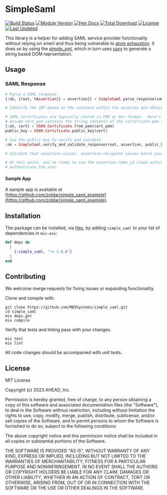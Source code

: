 # SimpleSaml

[![Build Status](https://github.com/MBXSystems/simple_saml/workflows/CI/badge.svg)](https://github.com/MBXSystems/simple_saml/actions)
[![Module Version](https://img.shields.io/hexpm/v/simple_saml.svg)](https://hex.pm/packages/simple_saml)
[![Hex Docs](https://img.shields.io/badge/hex-docs-lightgreen.svg)](https://hexdocs.pm/simple_saml/)
[![Total Download](https://img.shields.io/hexpm/dt/simple_saml.svg)](https://hex.pm/packages/simple_saml)
[![License](https://img.shields.io/hexpm/l/simple_saml.svg)](https://github.com/MBXSystems/simple_saml/blob/master/LICENSE)
[![Last Updated](https://img.shields.io/github/last-commit/MBXSystems/simple_saml.svg)](https://github.com/MBXSystems/simple_saml/commits/master)

This library is a helper for adding SAML service provider functionality without relying on xmerl and thus being vulnerable to [atom exhaustion](https://erlef.github.io/security-wg/secure_coding_and_deployment_hardening/xmerl.html). It does so by using the [simple_xml](https://hex.pm/packages/simple_xml), which in turn uses [saxy](https://hex.pm/packages/saxy) to generate a string based DOM reprsentation.

## Usage

### SAML Response

```elixir
# Parse a SAML response.
{:ok, {root, %Assertion{} = assertion}} = SimpleSaml.parse_response(saml_response)

# Identify the IDP based on the audience within the asserion and obtain the associated parameters: issuer (e.g. "http://www.okta.com/exka5ha6bknY6Okd85d7"), audience (i.e. a fix string your application provided to the IDP), and the SAML certificate of the IDP

# SAML certificates are typically stored in PEM or Der format.  Here's an example of how to obtain the public key using the X509 library:
# Assume cert_pem contains the string contents of the certificate pem file
{:ok, cert} = X509.Certificate.from_pem(cert_pem)
public_key = X509.Certificate.public_key(cert)

# Use the public key to verify and validate
:ok = SimpleSaml.verify_and_validate_response(root, assertion, public_key)

# Validate that assertion.issuer, assertion.recipient values match your expected values for the IDP

# At this point, you're ready to use the assertion.name_id claim within your application to
# authenticate the user.
```

#### Sample App

A sample app is available at [https://github.com/zoldar/simple_saml_example](https://github.com/zoldar/simple_saml_example).

## Installation

The package can be installed, via [Hex](https://hex.pm/packages/simple_saml), by adding `simple_saml` to your list of dependencies in `mix.exs`:

```elixir
def deps do
  [
    {:simple_saml, "~> 1.0.0"}
  ]
end
```

## Contributing

We welcome merge requests for fixing issues or expanding functionality.

Clone and compile with:

```shell
git clone https://github.com/MBXSystems/simple_saml.git
cd simple_saml
mix deps.get
mix compile
```

Verify that tests and linting pass with your changes.

```shell
mix test
mix lint
```

All code changes should be accompanied with unit tests.

## License

MIT License

Copyright (c) 2023 AHEAD, Inc.

Permission is hereby granted, free of charge, to any person obtaining a copy
of this software and associated documentation files (the "Software"), to deal
in the Software without restriction, including without limitation the rights
to use, copy, modify, merge, publish, distribute, sublicense, and/or sell
copies of the Software, and to permit persons to whom the Software is
furnished to do so, subject to the following conditions:

The above copyright notice and this permission notice shall be included in all
copies or substantial portions of the Software.

THE SOFTWARE IS PROVIDED "AS IS", WITHOUT WARRANTY OF ANY KIND, EXPRESS OR
IMPLIED, INCLUDING BUT NOT LIMITED TO THE WARRANTIES OF MERCHANTABILITY,
FITNESS FOR A PARTICULAR PURPOSE AND NONINFRINGEMENT. IN NO EVENT SHALL THE
AUTHORS OR COPYRIGHT HOLDERS BE LIABLE FOR ANY CLAIM, DAMAGES OR OTHER
LIABILITY, WHETHER IN AN ACTION OF CONTRACT, TORT OR OTHERWISE, ARISING FROM,
OUT OF OR IN CONNECTION WITH THE SOFTWARE OR THE USE OR OTHER DEALINGS IN THE
SOFTWARE.
